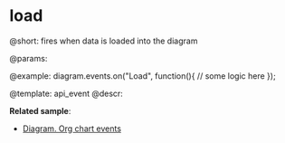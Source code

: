 load
========

@short: fires when data is loaded into the diagram
	

@params:


@example:
diagram.events.on("Load", function(){
	// some logic here
});


@template:	api_event
@descr:

**Related sample**:
- [Diagram. Org chart events](https://snippet.dhtmlx.com/l38pct7c)